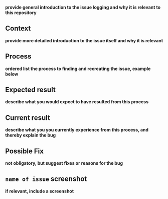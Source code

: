 __provide general introduction to the issue logging and why it is relevant to this repository__


## Context
__provide more detailed introduction to the issue itself and why it is relevant__


## Process
__ordered list the process to finding and recreating the issue, example below__


## Expected result
__describe what you would expect to have resulted from this process__


## Current result
__describe what you you currently experience from this process, and thereby explain the bug__


## Possible Fix
__not obligatory, but suggest fixes or reasons for the bug__


## `name of issue` screenshot
__if relevant, include a screenshot__
